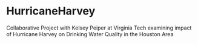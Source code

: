 # HurricaneHarvey
Collaborative Project with Kelsey Peiper at Virginia Tech examining impact of Hurricane Harvey on Drinking Water Quality in the Houston Area
